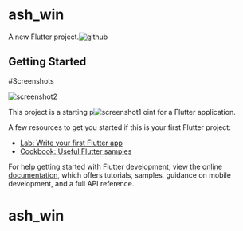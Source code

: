 # ash_win

A new Flutter project.![github](https://user-images.githubusercontent.com/80174703/227918094-5716cb17-51e2-4363-81db-f64c4a339044.jpeg)


## Getting Started

#Screenshots

![screenshot2](https://user-images.githubusercontent.com/80174703/227923285-21b5e06a-4aeb-4950-8977-96f47436d18a.jpg)

This project is a starting p![screenshot1](https://user-images.githubusercontent.com/80174703/227923238-824b3e0f-951b-44b5-9bed-3baf42cafa05.jpg)
oint for a Flutter application.

A few resources to get you started if this is your first Flutter project:

- [Lab: Write your first Flutter app](https://docs.flutter.dev/get-started/codelab)
- [Cookbook: Useful Flutter samples](https://docs.flutter.dev/cookbook)

For help getting started with Flutter development, view the
[online documentation](https://docs.flutter.dev/), which offers tutorials,
samples, guidance on mobile development, and a full API reference.
# ash_win
